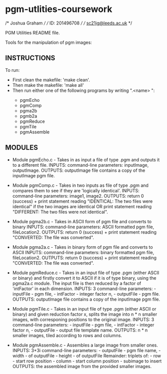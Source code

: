 # pgm-utlities-coursework

/* Joshua Graham                   */
/* ID: 201496708                   */
/* sc21jg@leeds.ac.uk              */

PGM Utilities README file.

Tools for the manipulation of pgm images:


INSTRUCTIONS
------------

To run:
- First clean the makefile: 'make clean'.
- Then make the makefile: 'make all'
- Then run either one of the following programs by writing ".\<name> <args>":
    - pgmEcho
    - pgmComp
    - pgma2b
    - pgmb2a
    - pgmReduce
    - pgmTile
    - pgmAssemble


MODULES
-------

- Module pgmEcho.c -
Takes in as input a file of type .pgm and outputs it to a different file.
INPUTS: command-line parameters: inputImage, outputImage.
OUTPUTS: outputImage file contains a copy of the inputImage pgm file.

- Module pgmComp.c -
Takes in two inputs as file of type .pgm and compares them to see if they are 'logically identical'.
INPUTS: command-line parameters: image1, image2.
OUTPUTS: return 0 (success) + print statement reading "IDENTICAL: The two files were identical" if
         the two images are identical OR print statement reading "DIFFERENT: The two files were
         not identical".

- Module pgma2b.c -
Takes in ASCII form of pgm file and converts to binary
INPUTS: command-line parameters: ASCII formatted pgm file, fileLocation2.
OUTPUTS: return 0 (success) + print statement reading "CONVERTED: The file was converted".

- Module pgma2a.c -
Takes in binary form of pgm file and converts to ASCII
INPUTS: command-line parameters: binary formatted pgm file, fileLocation2.
OUTPUTS: return 0 (success) + print statement reading "CONVERTED: The file was converted".

- Module pgmReduce.c -
Takes in an input file of type .pgm (either ASCII or binary) and firstly convert it to ASCII if it
is of type binary, using the pgma2a.c module. The input file is then reduced by a factor of 'intFactor'
in each dimension.
INPUTS: 3 command-line parameters:
        - inputFile - pgm file,
        - intFactor - integer factor n,
        - outputFile - pgm file.
OUTPUTS: outputImage file contains a copy of the inputImage pgm file.

- Module pgmTile.c -
Takes in an input file of type .pgm (either ASCII or binary) and given reduction factor x, splits the image
into n * n smaller images, with corresponing positions to the original image.
INPUTS: 3 command-line parameters:
        - inputFile - pgm file,
        - intFactor - integer factor n,
        - outputFile - output file template name.
OUTPUTS: n * n smaller images, tiled according to rows and columns.

- Module pgmAssemble.c -
Assembles a large image from smaller ones. 
INPUTS: 3+3i command-line parameters:
        - outputFile - pgm file name,
        - width - of outputFile
        - height - of outputFile
Remainder: triplets of:
        - row - start row position
        - column - start column position
        - subimage to insert
OUTPUTS: the assembled image from the provided smaller images.
